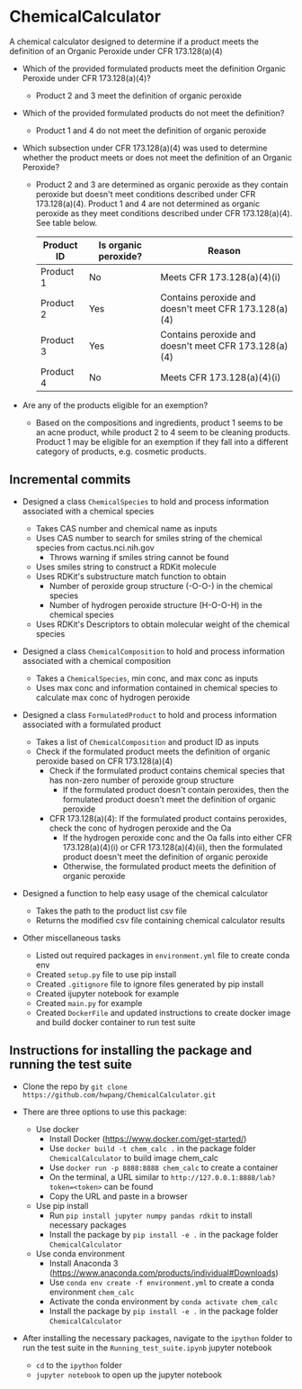 # ChemicalCalculator

A chemical calculator designed to determine if a product meets the definition of an Organic Peroxide under CFR 173.128(a)(4)


- Which of the provided formulated products meet the definition Organic Peroxide under CFR 173.128(a)(4)?
    - Product 2 and 3 meet the definition of organic peroxide
- Which of the provided formulated products do not meet the definition?
    - Product 1 and 4 do not meet the definition of organic peroxide
- Which subsection under CFR 173.128(a)(4) was used to determine whether the product meets or does not meet the definition of an Organic Peroxide?
    - Product 2 and 3 are determined as organic peroxide as they contain peroxide but doesn't meet conditions described under CFR 173.128(a)(4). Product 1 and 4 are not determined as organic peroxide as they meet conditions described under CFR 173.128(a)(4). See table below.

        | Product ID      | Is organic peroxide? | Reason                                                |
        | --------------- | -------------------- | ----------------------------------------------------- |
        | Product 1       | No                   | Meets CFR 173.128(a)(4)(i)                            |
        | Product 2       | Yes                  | Contains peroxide and doesn't meet CFR 173.128(a)(4)  |
        | Product 3       | Yes                  | Contains peroxide and doesn't meet CFR 173.128(a)(4)  |
        | Product 4       | No                   | Meets CFR 173.128(a)(4)(i)                            |

- Are any of the products eligible for an exemption?
    - Based on the compositions and ingredients, product 1 seems to be an acne product, while product 2 to 4 seem to be cleaning products. Product 1 may be eligible for an exemption if they fall into a different category of products, e.g. cosmetic products.

## Incremental commits


- Designed a class `ChemicalSpecies` to hold and process information associated with a chemical species
    - Takes CAS number and chemical name as inputs
    - Uses CAS number to search for smiles string of the chemical species from cactus.nci.nih.gov
        - Throws warning if smiles string cannot be found
    - Uses smiles string to construct a RDKit molecule
    - Uses RDKit's substructure match function to obtain
        - Number of peroxide group structure (-O-O-) in the chemical species
        - Number of hydrogen peroxide structure (H-O-O-H) in the chemical species
    - Uses RDKit's Descriptors to obtain molecular weight of the chemical species


- Designed a class `ChemicalComposition` to hold and process information associated with a chemical composition
    - Takes a `ChemicalSpecies`, min conc, and max conc as inputs
    - Uses max conc and information contained in chemical species to calculate max conc of hydrogen peroxide


- Designed a class `FormulatedProduct` to hold and process information associated with a formulated product
    - Takes a list of `ChemicalComposition` and product ID as inputs
    - Check if the formulated product meets the definition of organic peroxide based on CFR 173.128(a)(4)
        - Check if the formulated product contains chemical species that has non-zero number of peroxide group structure
            - If the formulated product doesn't contain peroxides, then the formulated product doesn't meet the definition of organic peroxide
        - CFR 173.128(a)(4): If the formulated product contains peroxides, check the conc of hydrogen peroxide and the Oa
            - If the hydrogen peroxide conc and the Oa falls into either CFR 173.128(a)(4)(i) or CFR 173.128(a)(4)(ii), then the formulated product doesn't meet the definition of organic peroxide
            - Otherwise, the formulated product meets the definition of organic peroxide

- Designed a function to help easy usage of the chemical calculator
    - Takes the path to the product list csv file
    - Returns the modified csv file containing chemical calculator results

- Other miscellaneous tasks
    - Listed out required packages in `environment.yml` file to create conda env
    - Created `setup.py` file to use pip install
    - Created `.gitignore` file to ignore files generated by pip install
    - Created ijupyter notebook for example
    - Created `main.py` for example
    - Created `DockerFile` and updated instructions to create docker image and build docker container to run test suite

## Instructions for installing the package and running the test suite

- Clone the repo by `git clone https://github.com/hwpang/ChemicalCalculator.git`

- There are three options to use this package:
    - Use docker
        - Install Docker (https://www.docker.com/get-started/)
        - Use `docker build -t chem_calc .` in the package folder `ChemicalCalculator` to build image chem_calc
        - Use `docker run -p 8888:8888 chem_calc` to create a container
        - On the terminal, a URL similar to `http://127.0.0.1:8888/lab?token=<token>` can be found
        - Copy the URL and paste in a browser
    - Use pip install
        - Run `pip install jupyter numpy pandas rdkit` to install necessary packages
        - Install the package by `pip install -e .` in the package folder `ChemicalCalculator`
    - Use conda environment
        - Install Anaconda 3 (https://www.anaconda.com/products/individual#Downloads)
        - Use `conda env create -f environment.yml` to create a conda environment `chem_calc`
        - Activate the conda environment by `conda activate chem_calc`
        - Install the package by `pip install -e .` in the package folder `ChemicalCalculator`

- After installing the necessary packages, navigate to the `ipython` folder to run the test suite in the `Running_test_suite.ipynb` jupyter notebook
    - `cd` to the `ipython` folder
    - `jupyter notebook` to open up the jupyter notebook